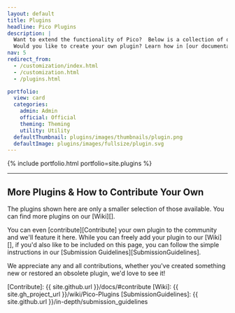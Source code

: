 ```yaml
---
layout: default
title: Plugins
headline: Pico Plugins
description: |
  Want to extend the functionality of Pico?  Below is a collection of our community-developed plugins.<br>
  Would you like to create your own plugin? Learn how in [our documentation](/docs/#plugins)!
nav: 5
redirect_from:
  - /customization/index.html
  - /customization.html
  - /plugins.html

portfolio:
  view: card
  categories:
    admin: Admin
    official: Official
    theming: Theming
    utility: Utility
  defaultThumbnail: plugins/images/thumbnails/plugin.png
  defaultImage: plugins/images/fullsize/plugin.svg
---
```


{% include portfolio.html portfolio=site.plugins %}

---

## More Plugins & How to Contribute Your Own

The plugins shown here are only a smaller selection of those available.  You can find more plugins on our [Wiki][].

You can even [contribute][Contribute] your own plugin to the community and we'll feature it here.  While you can freely add your plugin to our [Wiki][], if you'd also like to be included on this page, you can follow the simple instructions in our [Submission Guidelines][SubmissionGuidelines].

We appreciate any and all contributions, whether you've created something new or restored an obsolete plugin, we'd love to see it!

[Contribute]: {{ site.github.url }}/docs/#contribute
[Wiki]: {{ site.gh_project_url }}/wiki/Pico-Plugins
[SubmissionGuidelines]: {{ site.github.url }}/in-depth/submission_guidelines
